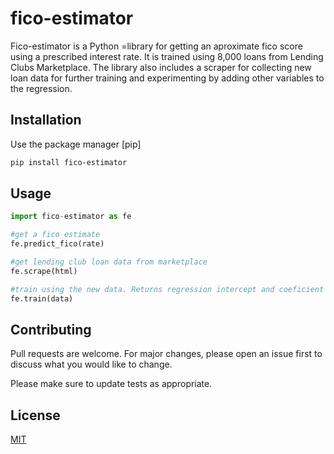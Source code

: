# fico-estimator

Fico-estimator is a Python =library for getting an aproximate fico score using a prescribed interest rate.
It is trained using 8,000 loans from Lending Clubs Marketplace. The library also includes a scraper for
collecting new loan data for further training and experimenting by adding other variables to the regression.

## Installation

Use the package manager [pip]

```bash
pip install fico-estimator
```

## Usage

```python
import fico-estimator as fe

#get a fico estimate
fe.predict_fico(rate)

#get lending club loan data from marketplace
fe.scrape(html)

#train using the new data. Returns regression intercept and coeficient (y = mx + b)
fe.train(data)
```

## Contributing
Pull requests are welcome. For major changes, please open an issue first to discuss what you would like to change.

Please make sure to update tests as appropriate.

## License
[MIT](https://choosealicense.com/licenses/mit/)
